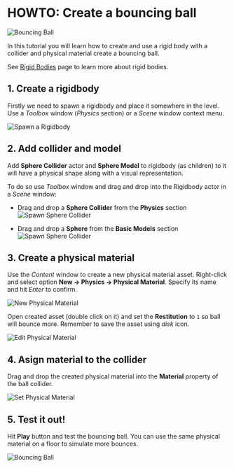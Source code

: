 # HOWTO: Create a bouncing ball

![Bouncing Ball](media/ball.gif)

In this tutorial you will learn how to create and use a rigid body with a collider and physical material create a bouncing ball.

See [Rigid Bodies](../rigid-bodies.md) page to learn more about rigid bodies.

## 1. Create a rigidbody

Firstly we need to spawn a rigidbody and place it somewhere in the level. Use a *Toolbox* window (*Physics* section) or a *Scene* window context menu.

![Spawn a Rigidbody](media/spawn-rigidbody.jpg)

## 2. Add collider and model

Add **Sphere Collider** actor and **Sphere Model** to rigidbody (as children) to it will have a physical shape along with a visual representation.

To do so use *Toolbox* window and drag and drop into the Rigidbody actor in a *Scene* window:

* Drag and drop a **Sphere Collider** from the **Physics** section
![Spawn Sphere Collider](media/spawn-sphere-collider.jpg)

* Drag and drop a **Sphere** from the **Basic Models** section
![Spawn Sphere Collider](media/spawn-sphere-model.jpg)

## 3. Create a physical material

Use the *Content* window to create a new physical material asset. Right-click and select option **New -> Physics -> Physical Material**. Specify its name and hit *Enter* to confirm.

![New Physical Material](media/new-physical-material-1.jpg)

Open created asset (double click on it) and set the **Restitution** to `1` so ball will bounce more. Remember to save the asset using *disk* icon.

![Edit Physical Material](media/edit-physical-material-1.jpg)

## 4. Asign material to the collider

Drag and drop the created physical material into the **Material** property of the ball collider.

![Set Physical Material](media/set-physical-material.jpg)

## 5. Test it out!

Hit **Play** button and test the bouncing ball. You can use the same physical material on a floor to simulate more bounces.

![Bouncing Ball](media/ball.gif)
